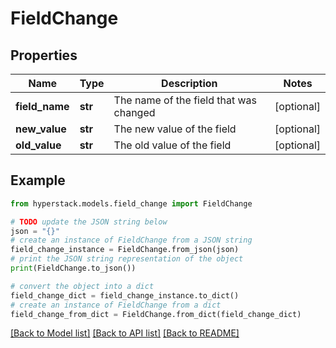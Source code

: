 # FieldChange


## Properties

Name | Type | Description | Notes
------------ | ------------- | ------------- | -------------
**field_name** | **str** | The name of the field that was changed | [optional] 
**new_value** | **str** | The new value of the field | [optional] 
**old_value** | **str** | The old value of the field | [optional] 

## Example

```python
from hyperstack.models.field_change import FieldChange

# TODO update the JSON string below
json = "{}"
# create an instance of FieldChange from a JSON string
field_change_instance = FieldChange.from_json(json)
# print the JSON string representation of the object
print(FieldChange.to_json())

# convert the object into a dict
field_change_dict = field_change_instance.to_dict()
# create an instance of FieldChange from a dict
field_change_from_dict = FieldChange.from_dict(field_change_dict)
```
[[Back to Model list]](../README.md#documentation-for-models) [[Back to API list]](../README.md#documentation-for-api-endpoints) [[Back to README]](../README.md)


